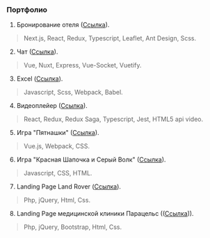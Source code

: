 ### Портфолио  
1. Бронирование отеля ([Ссылка](./booking/)).  
> Next.js, React, Redux, Typescript, Leaflet, Ant Design, Scss.  
2. Чат ([Ссылка](./Chat/)).  
> Vue, Nuxt, Express, Vue-Socket, Vuetify.  
3. Excel ([Ссылка](./Excel/)).  
> Javascript, Scss, Webpack, Babel.  
4. Видеоплейер ([Ссылка](./Video/)).  
> React, Redux, Redux Saga, Typescript, Jest, HTML5 api video.
5. Игра "Пятнашки" ([Ссылка](./Fifteen/)).
> Vue.js, Webpack, CSS.
6. Игра "Красная Шапочка и Серый Волк" ([Ссылка](./Walker/)).
> Javascript, CSS, HTML.  
7. Landing Page Land Rover ([Ссылка](./PromoArteks/)).
> Php, jQuery, Html, Css.  
8. Landing Page медицинской клиники Парацельс (([Ссылка](./PromoParacels/))).  
> Php, jQuery, Bootstrap, Html, Css.